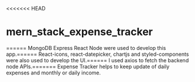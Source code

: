 <<<<<<< HEAD
# mern_stack_expense_tracker
======
MongoDB Express React Node were used to develop this app.======
React-icons, react-datepicker, chartjs and styled-components were also used to develop the UI.======
I used axios to fetch the backend node APIs.=======
Expense Tracker helps to keep update of daily expenses and monthly or daily income.
